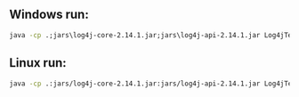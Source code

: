 ## Windows run:

```cmd
java -cp .;jars\log4j-core-2.14.1.jar;jars\log4j-api-2.14.1.jar Log4jTest 'PAYLOAD TO BE LOGGED'
```

## Linux run:

```bash
java -cp .:jars/log4j-core-2.14.1.jar:jars/log4j-api-2.14.1.jar Log4jTest 'PAYLOAD TO BE LOGGED'
```
